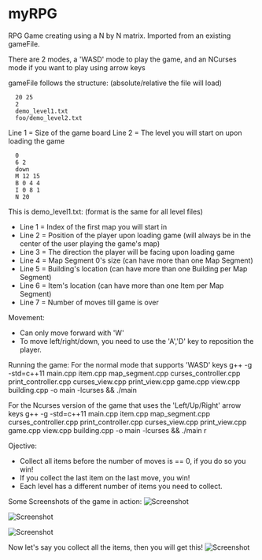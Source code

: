 # myRPG

RPG Game creating using a N by N matrix. Imported from an existing gameFile.

There are 2 modes, a 'WASD' mode to play the game, and an NCurses mode if you want to play using arrow keys


gameFile follows the structure: (absolute/relative the file will load)
```
  20 25
  2
  demo_level1.txt
  foo/demo_level2.txt
```
Line 1 = Size of the game board
Line 2 = The level you will start on upon loading the game

```
  0
  6 2
  down
  M 12 15
  B 0 4 4
  I 0 8 1
  N 20
```
This is demo_level1.txt: (format is the same for all level files)
 - Line 1 = Index of the first map you will start in
 - Line 2 = Position of the player upon loading game (will always be in the center of the user playing the game's map)
 - Line 3 = The direction the player will be facing upon loading game
 - Line 4 = Map Segment 0's size (can have more than one Map Segment)
 - Line 5 = Building's location (can have more than one Building per Map Segment)
 - Line 6 = Item's location (can have more than one Item per Map Segment)
 - Line 7 = Number of moves till game is over

Movement:
  - Can only move forward with 'W' 
  - To move left/right/down, you need to use the 'A','D' key to reposition the player.

Running the game:
For the normal mode that supports 'WASD' keys
g++ -g -std=c++11  main.cpp  item.cpp  map_segment.cpp  curses_controller.cpp  print_controller.cpp  curses_view.cpp  print_view.cpp  game.cpp  view.cpp          building.cpp -o main -lcurses && ./main

For the Ncurses version of the game that uses the 'Left/Up/Right' arrow keys
g++ -g -std=c++11  main.cpp  item.cpp  map_segment.cpp  curses_controller.cpp  print_controller.cpp  curses_view.cpp  print_view.cpp  game.cpp  view.cpp  building.cpp -o main -lcurses && ./main r

Ojective:
  - Collect all items before the number of moves is == 0, if you do so you win!
  - If you collect the last item on the last move, you win!
  - Each level has a different number of items you need to collect. 

Some Screenshots of the game in action:
![Screenshot](https://user-images.githubusercontent.com/53759586/106840062-66f91380-666d-11eb-9d98-36bbff0d107f.png)

![Screenshot](https://user-images.githubusercontent.com/53759586/106840065-6791aa00-666d-11eb-8d9b-a9031f83732a.png)

![Screenshot](https://user-images.githubusercontent.com/53759586/106840066-6791aa00-666d-11eb-96f3-b4cd6de6c516.png)

Now let's say you collect all the items, then you will get this!
![Screenshot](https://user-images.githubusercontent.com/53759586/106840068-6791aa00-666d-11eb-85e1-5fdf61e746e9.png)
